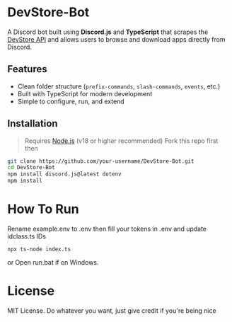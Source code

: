 # DevStore-Bot
A Discord bot built using **Discord.js** and **TypeScript** that scrapes the [DevStore API](https://xbdev.store/products.json) and allows users to browse and download apps directly from Discord.

##  Features

- Clean folder structure (`prefix-commands`, `slash-commands`, `events`, etc.)
- Built with TypeScript for modern development
- Simple to configure, run, and extend

##  Installation

> Requires [Node.js](https://nodejs.org/) (v18 or higher recommended)
Fork this repo first then
```bash
git clone https://github.com/your-username/DevStore-Bot.git
cd DevStore-Bot
npm install discord.js@latest dotenv
npm install
```
# How To Run
Rename example.env to .env then fill your tokens in .env and update idclass.ts IDs

```npx ts-node index.ts```

or Open run.bat if on Windows.

# License

MIT License. Do whatever you want, just give credit if you're being nice
